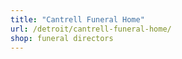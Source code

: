 ```yaml
---
title: "Cantrell Funeral Home"
url: /detroit/cantrell-funeral-home/
shop: funeral directors
---
```

